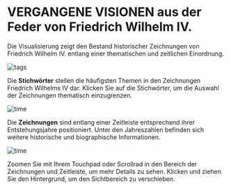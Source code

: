 # VERGANGENE VISIONEN aus der Feder von Friedrich Wilhelm IV.

Die Visualisierung zeigt den Bestand historischer Zeichnungen von Friedrich Wilhelm IV. entlang einer thematischen und zeitlichen Einordnung.

![tags](img/infobar_tags.svg)

Die **Stichwörter** stellen die häufigsten Themen in den Zeichnungen Friedrich Wilhelms IV dar. Klicken Sie auf die Stichwörter, um die Auswahl der Zeichnungen thematisch einzugrenzen.

![time](img/infobar_time.svg)

Die __Zeichnungen__ sind entlang einer Zeitleiste entsprechend ihrer Entstehungsjahre positioniert. Unter den Jahreszahlen befinden sich weitere historische und biographische Informationen.

![time](img/infobar_scroll.svg)

Zoomen Sie mit Ihrem Touchpad oder Scrollrad in den Bereich der Zeichnungen und Zeitleiste, um mehr Details zu sehen. Klicken und ziehen Sie den Hintergrund, um den Sichtbereich zu verschieben.
